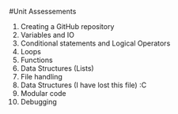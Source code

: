 #Unit Assessements
1. Creating a GitHub repository
2. Variables and IO
3. Conditional statements and Logical Operators
4. Loops
5. Functions
6. Data Structures (Lists)
7. File handling
8. Data Structures (I have lost this file) :C
9. Modular code
10. Debugging
